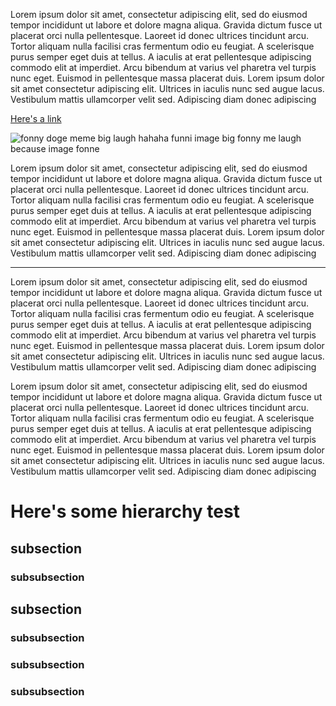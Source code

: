[meta]: <title> (Loek’s excruciatingly interesting blog)
[meta]: <subtitle> (Loek heeft dit geschreven)
[meta]: <author> (Loek)
[meta]: <date> (March 27 2021)
[meta]: <tags> (test, debug)
[meta]: <cover> (https://external-content.duckduckgo.com/iu/?u=http%3A%2F%2Fbarkpost-assets.s3.amazonaws.com%2Fwp-content%2Fuploads%2F2013%2F11%2FplainDoge.jpg&f=1&nofb=1)

Lorem ipsum dolor sit amet, consectetur adipiscing elit, sed do eiusmod tempor incididunt ut labore et dolore magna aliqua. Gravida dictum fusce ut placerat orci nulla pellentesque. Laoreet id donec ultrices tincidunt arcu. Tortor aliquam nulla facilisi cras fermentum odio eu feugiat. A scelerisque purus semper eget duis at tellus. A iaculis at erat pellentesque adipiscing commodo elit at imperdiet. Arcu bibendum at varius vel pharetra vel turpis nunc eget. Euismod in pellentesque massa placerat duis. Lorem ipsum dolor sit amet consectetur adipiscing elit. Ultrices in iaculis nunc sed augue lacus. Vestibulum mattis ullamcorper velit sed. Adipiscing diam donec adipiscing

[Here's a link](https://github.com/lonkaars)

![fonny doge meme big laugh hahaha funni image big fonny me laugh because image fonne](https://external-content.duckduckgo.com/iu/?u=http%3A%2F%2Fbarkpost-assets.s3.amazonaws.com%2Fwp-content%2Fuploads%2F2013%2F11%2FplainDoge.jpg&f=1&nofb=1)

Lorem ipsum dolor sit amet, consectetur adipiscing elit, sed do eiusmod tempor incididunt ut labore et dolore magna aliqua. Gravida dictum fusce ut placerat orci nulla pellentesque. Laoreet id donec ultrices tincidunt arcu. Tortor aliquam nulla facilisi cras fermentum odio eu feugiat. A scelerisque purus semper eget duis at tellus. A iaculis at erat pellentesque adipiscing commodo elit at imperdiet. Arcu bibendum at varius vel pharetra vel turpis nunc eget. Euismod in pellentesque massa placerat duis. Lorem ipsum dolor sit amet consectetur adipiscing elit. Ultrices in iaculis nunc sed augue lacus. Vestibulum mattis ullamcorper velit sed. Adipiscing diam donec adipiscing

---

Lorem ipsum dolor sit amet, consectetur adipiscing elit, sed do eiusmod tempor incididunt ut labore et dolore magna aliqua. Gravida dictum fusce ut placerat orci nulla pellentesque. Laoreet id donec ultrices tincidunt arcu. Tortor aliquam nulla facilisi cras fermentum odio eu feugiat. A scelerisque purus semper eget duis at tellus. A iaculis at erat pellentesque adipiscing commodo elit at imperdiet. Arcu bibendum at varius vel pharetra vel turpis nunc eget. Euismod in pellentesque massa placerat duis. Lorem ipsum dolor sit amet consectetur adipiscing elit. Ultrices in iaculis nunc sed augue lacus. Vestibulum mattis ullamcorper velit sed. Adipiscing diam donec adipiscing

Lorem ipsum dolor sit amet, consectetur adipiscing elit, sed do eiusmod tempor incididunt ut labore et dolore magna aliqua. Gravida dictum fusce ut placerat orci nulla pellentesque. Laoreet id donec ultrices tincidunt arcu. Tortor aliquam nulla facilisi cras fermentum odio eu feugiat. A scelerisque purus semper eget duis at tellus. A iaculis at erat pellentesque adipiscing commodo elit at imperdiet. Arcu bibendum at varius vel pharetra vel turpis nunc eget. Euismod in pellentesque massa placerat duis. Lorem ipsum dolor sit amet consectetur adipiscing elit. Ultrices in iaculis nunc sed augue lacus. Vestibulum mattis ullamcorper velit sed. Adipiscing diam donec adipiscing

# Here's some hierarchy test

## subsection

### subsubsection

## subsection

### subsubsection

### subsubsection

### subsubsection

